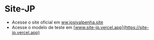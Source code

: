 # Site-JP
 
* Acesse o site oficial em [ww.josivalpenha.site](https://josivalpenha.site)
* Acesse o modelo de teste em [www.site-jp.vercel.app](https://site-jp.vercel.app)
